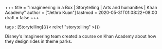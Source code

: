 +++
title = "Imagineering in a Box | Storytelling | Arts and humanities | Khan Academy"
author = ["Jethro Kuan"]
lastmod = 2020-05-31T01:08:22+08:00
draft = false
+++

tags
: [Storytelling]({{< relref "storytelling" >}})

Disney's Imagineering team created a course on Khan Academy about how they design rides in theme parks.
